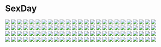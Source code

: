 # SexDay
![](https://konachan.com/image/b90b89c28258ee206dd5ee073cd72221/Konachan.com%20-%2043950%20aoba_tsugumi%20christmas%20elbow_gloves%20gloves%20hat%20kannagi_crazy_shrine_maidens%20nagi%20santa_costume%20santa_hat%20thighhighs%20zange.jpg)
![](https://konachan.com/jpeg/06a8ab20c60e05f35473359c20c15d98/Konachan.com%20-%20206873%20bikini%20blush%20brown_eyes%20choker%20game_cg%20hiromi_%28sakura_swim_club%29%20long_hair%20sakura_swim_club%20swimsuit%20wanaca%20water%20white_hair%20winged_cloud.jpg)
![](https://konachan.com/jpeg/6ec2051327e873169f4633773046919a/Konachan.com%20-%20103237%20amane_%28dream_c_club%29%20bed%20dream_c_club%20onija_tarou%20panties%20thighhighs%20underwear%20waitress.jpg)
![](https://konachan.com/image/1366bd3a26fdc08125e305c2d65daf9b/Konachan.com%20-%20109950%20animal_ears%20bee_%28deadflow%29%20food%20forest%20grass%20hat%20japanese_clothes%20red_eyes%20scenic%20short_hair%20touhou%20tree%20water%20waterfall%20white_hair%20wolfgirl.jpg)
![](https://konachan.com/image/ec047f2ace15d0d8cc43427990cf0994/Konachan.com%20-%209554%20akinoko%20panties%20sky%20underwear.jpg)
![](https://konachan.com/jpeg/7654753d272e843884f1a102ecdb949f/Konachan.com%20-%20263393%20blush%20bow%20bra%20brown_eyes%20cameltoe%20navel%20panties%20purple_hair%20scan%20short_hair%20syroh%20underwear%20wristwear.jpg)
![](https://konachan.com/jpeg/33eeaa4e6abc82c5aa95ac0240701f27/Konachan.com%20-%20287179%20all_male%20barefoot%20brown_hair%20drink%20food%20forest%20green_eyes%20japanese_clothes%20male%20original%20shade%20short_hair%20tree%20twin-mix%20water.jpg)
![](https://konachan.com/jpeg/6fbf324ae31bedf19f37119afa362e30/Konachan.com%20-%20136424%20anus%20ass%20blonde_hair%20blue_eyes%20blush%20ekaterina_kurae%20fujirin%20gradient%20long_hair%20pussy%20seikon_no_qwaser%20thighhighs%20twintails%20uncensored.jpg)
![](https://konachan.com/image/cde517d8aa0c64110edf727bce6d3465/Konachan.com%20-%2032519%20katsura_kokoro%20katsura_kotonoha%20magical_heart_kokoro-chan%20school_days.jpg)
![](https://konachan.com/jpeg/3fbd4e3e9fde8ea00076457fd7f75e4f/Konachan.com%20-%20299551%20brown_hair%20close%20hololive%20joeychen%20natsuiro_matsuri%20navel%20shorts%20wink.jpg)
![](https://konachan.com/jpeg/86c31c78506ec3324a2a1d06dd52b883/Konachan.com%20-%20265268%20candy%20close%20darling_in_the_franxx%20green_eyes%20horns%20lollipop%20long_hair%20pink_hair%20tagme_%28artist%29%20zero_two.jpg)
![](https://konachan.com/image/3a3b1533fde99b351c359dd4019a3952/Konachan.com%20-%206682%20milfa_%28platinum_wind%29%20moekibara_fumitake%20platinum_wind_hoshi_no_shi_ga_kikoetara%20tagme.jpg)
![](https://konachan.com/jpeg/2e4dbae03befd6ea483f0e9b75badeb4/Konachan.com%20-%20276949%202girls%20animal_ears%20azur_lane%20barefoot%20black_hair%20breasts%20drink%20flowers%20foxgirl%20hug%20long_hair%20nude%20ponytail%20sake%20waifu2x%20xiao_yao_xiong%20yellow_eyes.jpg)
![](https://konachan.com/image/95535479d57e205e92ea85c31217c242/Konachan.com%20-%2034397%20sayonara_zetsubou_sensei%20sekiutsu_maria_taro.jpg)
![](https://konachan.com/jpeg/9f8345193d6870406c91a8bbede4a264/Konachan.com%20-%20246830%20bandaid%20bloomers%20blush%20braids%20brown_eyes%20brown_hair%20gym_uniform%20headband%20kneehighs%20original%20pomu%20short_hair%20tears.jpg)
![](https://konachan.com/image/2829916297a38116159f2c85625b575e/Konachan.com%20-%2019021%20fuura_kafuka%20kobushi_abiru%20sayonara_zetsubou_sensei.jpg)
![](https://konachan.com/image/b362d4966c7c615125ba6ca2a7a8c5ea/Konachan.com%20-%20299699%20close%20fengli_%28709622571%29%20original%20pantyhose.jpg)
![](https://konachan.com/image/286edd758a941a68767999b43d976617/Konachan.com%20-%2087211%20angel_beats%21%20blue_hair%20clouds%20feathers%20instrument%20okitakung%20piano%20school_uniform%20sky%20tachibana_kanade.jpg)
![](https://konachan.com/image/f32c8770f471bdb9460b589ba5013927/Konachan.com%20-%2026785%20koizumi_itsuki%20suzumiya_haruhi_no_yuutsu.jpg)
![](https://konachan.com/image/1544c55130ecab38e2eb615b0867beda/Konachan.com%20-%2051115%20clannad%20furukawa_akio%20furukawa_sanae%20group%20ibuki_fuuko%20ibuki_kouko%20loli%20male%20okazaki_tomoya%20okazaki_ushio%20sagara_misae%20sunohara_mei%20twins.jpg)
![](https://konachan.com/jpeg/91b6c1e02dd2bc5cd297b235efc1aa50/Konachan.com%20-%20245469%20black_hair%20blonde_hair%20car%20gamagouri_ira%20kill_la_kill%20kiryuin_satsuki%20long_hair%20male%20short_hair%20signed%20uniform%20zombiedogdoes.jpg)
![](https://konachan.com/jpeg/fbc8afecd5d215b94f12b9441357cf25/Konachan.com%20-%20249131%20dao_dao%20forest%20nobody%20original%20scenic%20tree.jpg)
![](https://konachan.com/jpeg/b3d89a04c23d0bfe1a8534b39ad3bf3f/Konachan.com%20-%20275856%202girls%20blonde_hair%20blue_hair%20cake%20christmas%20food%20fruit%20gotoh510%20hug%20loli%20red_eyes%20remilia_scarlet%20short_hair%20skirt%20strawberry%20touhou%20vampire%20wings.jpg)
![](https://konachan.com/image/309e243a9cc77e340bc1cbc3136a437c/Konachan.com%20-%2083883%20censored%20fingering%20k-on%21%20nude%20tainaka_ritsu.jpg)
![](https://konachan.com/jpeg/103e05ed4560458dfefbc22292cee491/Konachan.com%20-%20149841%205_nenme_no_houkago%20blue_eyes%20blush%20cropped%20flowers%20kantoku%20miyaguchi_kei%20orange_hair%20original%20petals%20scan%20school_uniform%20short_hair.jpg)
![](https://konachan.com/image/749bf1922ed050b6de68f2737d8b8654/Konachan.com%20-%20179974%20bed%20blonde_hair%20bow%20doll%20dress%20flandre_scarlet%20flowers%20hat%20hoshibuchi%20loli%20no_bra%20nopan%20petals%20red_eyes%20ribbons%20rose%20short_hair%20tears%20touhou%20vampire.jpg)
![](https://konachan.com/image/eeec701ecc7f311b6912467e757985b2/Konachan.com%20-%2055482%20ball%20beach%20bikini%20black_star%20death_the_kid%20elizabeth_thompson%20maka_albarn%20patricia_thompson%20soul_eater%20soul_eater_evans%20swimsuit%20vector.jpg)
![](https://konachan.com/jpeg/a044769311be3909d3de50a802fa40bc/Konachan.com%20-%20229263%20amamiya_ren%20black_hair%20choker%20drink%20glasses%20male%20necklace%20persona%20persona_5%20red_eyes%20school_uniform%20short_hair%20suit%20sunset%20takemi_tae%20wadachi_yon.jpg)
![](https://konachan.com/image/b2e6396b1850d2fdfc62033c9156e013/Konachan.com%20-%20191790%20blonde_hair%20blush%20breasts%20cape%20dengeki_hime%20halloween%20hat%20kataoka_minako%20logo%20mitsumomo_mamu%20nipples%20no_bra%20nopan%20red_eyes%20thighhighs%20witch.jpg)
![](https://konachan.com/image/b09db0508e21984f2dc49ebb043cc336/Konachan.com%20-%2080560%20hatsune_miku%20heart%20polychromatic%20twintails%20vocaloid.jpg)
![](https://konachan.com/image/aa8a4d8b3b8fa2da2acfb2be1101f221/Konachan.com%20-%20195901%20animal_ears%20aqua_eyes%20blonde_hair%20blush%20book%20catgirl%20choker%20erect_nipples%20long_hair%20no_bra%20original%20panties%20pantyhose%20sonic0_0%20tail%20tears%20underwear.jpg)
![](https://konachan.com/image/b542beff97527a57d0b7d575a3a5a838/Konachan.com%20-%20125716%20brown_eyes%20gray_hair%20mecha%20original%20ran_system%20robot%20space.jpg)
![](https://konachan.com/jpeg/07f75f49f1cfe080f4b4d4befb4d2470/Konachan.com%20-%20273412%20berryverrine%20brown_hair%20building%20car%20city%20fire%20long_hair%20original%20polychromatic.jpg)
![](https://konachan.com/image/73190ea96fb2990b435ddba7bf29dbfe/Konachan.com%20-%20195525%20aircraft%20animal%20aqua_eyes%20bird%20black_hair%20blue_hair%20brown_eyes%20brown_hair%20group%20long_hair%20male%20orange_hair%20original%20red_eyes%20short_hair%20skirt%20wadanaka.jpg)
![](https://konachan.com/image/9322771e2771bf3991caad849e8ce35c/Konachan.com%20-%2022451%202girls%20christmas%20duplicate%20fate_testarossa%20hat%20loli%20mahou_shoujo_lyrical_nanoha%20megami%20santa_costume%20santa_hat%20scan%20takamachi_nanoha.jpg)
![](https://konachan.com/image/af1776c90c65afe0b06c6bc501e22c4d/Konachan.com%20-%20144621%20black_hair%20bow%20braids%20chain%20clouds%20forest%20group%20hat%20horns%20landscape%20long_hair%20miko%20saberiii%20scenic%20short_hair%20sky%20touhou%20tree%20witch%20witch_hat.jpg)
![](https://konachan.com/image/48744cd7df47fbdc67fc4a74eb4372f4/Konachan.com%20-%20145568%20ano_ko_wa_ore_kara_hanarenai%20brown_eyes%20brown_hair%20giga%20miyama_momiji%20school_uniform%20twintails%20usume_shirou.jpg)
![](https://konachan.com/image/c54e141b41cde25c02a02901fc4024ac/Konachan.com%20-%2035994%20flowers%20gagraphic%20logo%20original%20watermark%20yukitaro.jpg)
![](https://konachan.com/jpeg/92350b168a3f486993147bd5423ac4c7/Konachan.com%20-%2068736%20canvas2_niji_iro_no_sketch%20dress%20housen_elis%20nanao_naru%20scan.jpg)
![](https://konachan.com/image/adffa22519f4edf45354c053e2e529ce/Konachan.com%20-%20234741%20aliasing%20barefoot%20breasts%20bunnygirl%20cleavage%20couch%20dress%20flowers%20gray_hair%20group%20long_hair%20petals%20pink_hair%20red_eyes%20short_hair%20touhou%20wings.jpg)
![](https://konachan.com/jpeg/a1c122ee38cca34160b74e9b36bd83bc/Konachan.com%20-%20223619%20aliasing%20blonde_hair%20blue_eyes%20blush%20breasts%20censored%20cum%20hat%20long_hair%20military%20pantyhose%20pussy%20satorisu%20sex%20torn_clothes%20twintails%20uniform.jpg)
![](https://konachan.com/image/783d05cfc177bfa31f911257b21a5fdd/Konachan.com%20-%20107204%20book%20bow%20building%20dress%20drink%20hat%20kneehighs%20leaves%20original%20pink_eyes%20pink_hair%20short_hair%20skull%20socks%20torigoe_takumi%20witch_hat%20yellow_eyes.jpg)
![](https://konachan.com/jpeg/c77be8f3be5a44f2d4a21cac30e78c58/Konachan.com%20-%20197587%20black_hair%20blue_eyes%20glasses%20nekobaka%20original%20panties%20short_hair%20thighhighs%20underwear.jpg)
![](https://konachan.com/image/2708cf21727ca28bf4fae3e566e92e03/Konachan.com%20-%206044%20ghost_in_the_shell%20ghost_in_the_shell%3A_stand_alone_complex%20kusanagi_motoko.jpg)
![](https://konachan.com/image/9dc6eed2b1bef662b8685dfae3e19803/Konachan.com%20-%20120530%20gia%20gun%20original%20weapon%20white.jpg)
![](https://konachan.com/jpeg/9145e2d6fad0a85744496cff60bf8485/Konachan.com%20-%2056518%20breasts%20chinese_clothes%20chinese_dress%20erect_nipples%20flowers%20gun%20long_hair%20original%20petals%20pink_eyes%20purple_hair%20sakuya_tsuitachi%20skintight%20weapon.jpg)
![](https://konachan.com/image/eb452b35779e4670178d5b5b4afc3f64/Konachan.com%20-%2033167%20chobits.jpg)
![](https://konachan.com/image/540723314f3fa29a9b91abe5bc1274eb/Konachan.com%20-%20168741%20animal%20bird%20blue_eyes%20boots%20bow%20braids%20bubbles%20car%20cat%20chibi%20doll%20dress%20hat%20headband%20kneehighs%20rain%20ribbons%20scan%20touhou%20uki%20umbrella%20water%20wink%20witch.jpg)
![](https://konachan.com/image/088dbeda8ff8cbeffb0091a7d397ee2d/Konachan.com%20-%20205204%20akagi_%28kancolle%29%20anthropomorphism%20bow_%28weapon%29%20elise_%28piclic%29%20gloves%20japanese_clothes%20long_hair%20petals%20ribbons%20skirt%20thighhighs%20weapon%20zettai_ryouiki.jpg)
![](https://konachan.com/image/d37fcdfbd698da001417121663fc5d09/Konachan.com%20-%20161822%20blue_eyes%20blush%20breasts%20brown_hair%20long_hair%20ltt_challenger%20muv-luv%20naked_shirt%20navel%20no_bra%20open_shirt%20shirt%20takamura_yui%20thighhighs%20total_eclipse.jpg)
![](https://konachan.com/jpeg/321afd0afecb922e61da3bede876e871/Konachan.com%20-%20185990%20animal%20blue_eyes%20blue_hair%20butterfly%20fish%20flowers%20harunohotaru%20hatsune_miku%20petals%20signed%20tears%20twintails%20vocaloid.jpg)
![](https://konachan.com/image/6acc954c5f975365195445a1f640608d/Konachan.com%20-%2035881%20al_azif%20demonbane%20deus_machina_demonbane%20nitroplus.jpg)
![](https://konachan.com/image/8fc6ca017ae3213e6e750fddb42dd726/Konachan.com%20-%20125009%20bou_nin%20building%20dress%20hat%20original%20tagme.jpg)
![](https://konachan.com/image/ab57976b1f03b731239f999965123c91/Konachan.com%20-%209487%20clannad%20fujibayashi_kyou.jpg)
![](https://konachan.com/image/36d26dfdc847cbeedbcf527fd1894782/Konachan.com%20-%20198494%20aqua_eyes%20aqua_hair%20crying%20garter%20hatsune_miku%20kurripu%20long_hair%20snow%20tears%20tree%20twintails%20vocaloid.jpg)
![](https://konachan.com/image/57c3b0e1f004bafbd4f4cfd2353d2ab1/Konachan.com%20-%209119%20ninin_ga_shinobuden%20ninja%20onsokumaru%20shinobu%20suzuhira_hiro.jpg)
![](https://konachan.com/jpeg/ddf48e8c25319fb53858359bf42fd323/Konachan.com%20-%20192042%20anthropomorphism%20breasts%20cleavage%20dark_skin%20erect_nipples%20glasses%20motchie%20pussy%20sarashi%20thighhighs%20third-party_edit%20underboob%20underwear%20white.jpg)
![](https://konachan.com/image/979b672bf680bec71295c548e5b6a4ec/Konachan.com%20-%20167087%20anthropomorphism%20black_eyes%20black_hair%20blush%20boots%20brown_hair%20hat%20headband%20japanese_clothes%20long_hair%20male%20miko%20short_hair%20skirt%20thighhighs%20uniform.jpg)
![](https://konachan.com/jpeg/0f2bc8f0bff8a53e3733b8158f202f6b/Konachan.com%20-%20195718%20aoi_yuki%20aqua_eyes%20aqua_hair%20hatsune_miku%20long_hair%20skirt%20thighhighs%20tie%20vocaloid.jpg)
![](https://konachan.com/image/2ce870d651685e040ca6e33f09ec478d/Konachan.com%20-%20140687%20blue_eyes%20blue_hair%20blush%20bow%20cirno%20close%20fairy%20touhou%20wings.jpg)
![](https://konachan.com/jpeg/fe129ccfc2a5aea8faa2a3f1db045888/Konachan.com%20-%20158237%20all_male%20animal%20animal_ears%20bird%20black_hair%20braids%20long_hair%20male%20mask%20original%20pointed_ears%20purple_hair%20short_hair%20tail%20white_hair%20yuzu_shio.jpg)
![](https://konachan.com/jpeg/a9578d30c68a5e8657807b3c500208f5/Konachan.com%20-%20136730%20animal_ears%20blonde_hair%20blood%20blue_eyes%20breasts%20censored%20cum%20game_cg%20nanasaki_anzu%20narumi_yuu%20nipples%20penis%20sex%20windmill_%28company%29.jpg)
![](https://konachan.com/image/d84b23ef52dc317212c696c91a18041e/Konachan.com%20-%20187554%20original%20panamaman.jpg)
![](https://konachan.com/jpeg/092337146199be0da9269789ea9fdab1/Konachan.com%20-%20152608%20black_hair%20coffee-kizoku%20flowers%20long_hair%20original%20purple_eyes%20scan%20school_uniform%20shinozaki_sumire%20skirt%20socks%20white.jpg)
![](https://konachan.com/image/cbfcd3359d4bd458ad3cb42879a763b8/Konachan.com%20-%20122082%20butterfly%20japanese_clothes%20pink_hair%20saigyouji_yuyuko%20touhou%20tree%20zounose.jpg)
![](https://konachan.com/image/340f157704801f1c35c4c73465a1db0e/Konachan.com%20-%20100679%20aqua_hair%20green_eyes%20hatsune_miku%20thighhighs%20tie%20twintails%20vocaloid.jpg)
![](https://konachan.com/image/bc450b62c788adadf06b39cf2151c948/Konachan.com%20-%20107398%20nina_autumn%20taiyou_no_promia%20takeya_masami.jpg)
![](https://konachan.com/jpeg/7acc501903a00a38ddd5ff324bc8d95a/Konachan.com%20-%2061839%20gray%20gumi%20kamui_gakupo%20koi_wa_sensou_%28vocaloid%29%20male%20miwa_shirow%20monochrome%20vocaloid.jpg)
![](https://konachan.com/image/c4582def101c75f68f5292850c543788/Konachan.com%20-%20169831%20building%20gray_hair%20haru-chan_%28ryosios%29%20long_hair%20original%20ryosios%20scenic%20stairs%20weapon.jpg)
![](https://konachan.com/image/2f89237b077b091d561b30525f86ae2b/Konachan.com%20-%20260116%20armor%20breasts%20fate_grand_order%20fate_%28series%29%20gloves%20haoni%20horns%20long_hair%20red_eyes%20samurai%20sideboob%20sword%20tomoe_gozen%20weapon%20white_hair.jpg)
![](https://konachan.com/image/68bc4f4c05f973157012044f2610ec17/Konachan.com%20-%20109345%20breasts%20brown_eyes%20brown_hair%20kobayashi_yuji%20nipples%20nude%20short_hair%20water%20wet.jpg)
![](https://konachan.com/jpeg/67b31672208962af6275b3d251dba9d0/Konachan.com%20-%20298899%20animal_ears%20blue_eyes%20lolita_fashion%20mousegirl%20original%20short_hair%20signed%20wadanaka%20white%20white_hair.jpg)
![](https://konachan.com/image/c326ec39e1319cdcd7e1f6d64d7ccda9/Konachan.com%20-%20115336%20black_rock_shooter%20breasts%20censored%20cum%20nafhe%20nude%20penis%20pink_hair%20sex%20weapon%20white.jpg)
![](https://konachan.com/image/e58459c96a76e11484e40218cd32f789/Konachan.com%20-%20130063%20demon%20ganesagi%20green_eyes%20horns%20original%20wings.jpg)
![](https://konachan.com/image/ad2ccd50098bcb6e8cab299bae886700/Konachan.com%20-%20133795%20animal_ears%20dress%20hat%20kinugasa_kaguya%20moon%20mystia_lorelei%20night%20pink_eyes%20pink_hair%20short_hair%20sky%20touhou%20wings.jpg)
![](https://konachan.com/image/d683ca59da9338d06b71ee4fd8c8e546/Konachan.com%20-%208074%20komori_kiri%20sayonara_zetsubou_sensei.jpg)
![](https://konachan.com/image/5bc52e5af60fc7ae1a1cf90081d0912d/Konachan.com%20-%2068828%20all_male%20anthropomorphism%20axis_powers_hetalia%20france_%28hetalia%29%20germany_%28hetalia%29%20male.jpg)
![](https://konachan.com/image/14e86f5194640f818714bfefaea7aae5/Konachan.com%20-%2018148%20christmas%20tagme.jpg)
![](https://konachan.com/image/430ab81afb605670be629c8fac9cb573/Konachan.com%20-%20199392%20animal%20bell%20bird%20blue%20butterfly%20cross%20dress%20flowers%20green_hair%20leaves%20long_hair%20magic%20moon%20night%20original%20rose%20ruins%20stars%20ueno_tsuki%20water.jpg)
![](https://konachan.com/image/4fe5b7f30d45466ed47616b0e534d66d/Konachan.com%20-%2067951%20food%20green_eyes%20green_hair%20gumi%20school_uniform%20skirt%20tie%20vocaloid.jpg)
![](https://konachan.com/jpeg/a073c97b65b7f3937a3294e4b9b5e989/Konachan.com%20-%2089906%20aragaki_ayase%20black%20close%20ore_no_imouto_ga_konna_ni_kawaii_wake_ga_nai%20ragunisu.jpg)
![](https://konachan.com/image/44e91449fb48ab66646602152b422798/Konachan.com%20-%20101610%20tagme.jpg)
![](https://konachan.com/jpeg/6a154cc267cd43ea17188ef4c931d931/Konachan.com%20-%20164882%20animal_ears%20blindfold%20blue_eyes%20blush%20breasts%20brown_hair%20cat_smile%20game_cg%20male%20masaki_gaillard%20muririn%20navel%20nipples%20nude%20red_hair%20wet%20yuzusoft.jpg)
![](https://konachan.com/jpeg/dee21f537fa7b494ed231bd789a3da4f/Konachan.com%20-%20206682%20beach%20bikini%20blonde_hair%20blue_eyes%20bow%20breasts%20cleavage%20game_cg%20headband%20inma%20long_hair%20navel%20sakura_beach%20swimsuit%20underboob%20water%20winged_cloud.jpg)
![](https://konachan.com/image/ac72ac2dc1416bcbd5509f0920718b0d/Konachan.com%20-%2080599%20brown_eyes%20chibi%20hulotte%20ikegami_akane%20tagme%20with_ribbon.jpg)
![](https://konachan.com/jpeg/d35fb7b4fee20d054c89bbfb76a2bf73/Konachan.com%20-%20300052%202girls%20black_hair%20clouds%20dark_skin%20dress%20foo_midori%20green_eyes%20long_hair%20orange_hair%20original%20petals%20short_hair%20signed%20sky%20torn_clothes.jpg)
![](https://konachan.com/image/ad6fd02a1ce5e14f27f35da5f38ea04b/Konachan.com%20-%20102827%20cherry_blossoms%20flowers%20hanasaku_iroha%20matsumae_ohana%20oshimizu_nako%20tsurugi_minko%20yakkun.jpg)
![](https://konachan.com/image/1294055532ae5e0f70c7034404f0c600/Konachan.com%20-%20118324%20blonde_hair%20blue_eyes%20close%20macross%20macross_frontier%20sheryl_nome.jpg)
![](https://konachan.com/jpeg/a2b85bd314d562e399173eee1688aeb5/Konachan.com%20-%20303972%20apron%20aqua_eyes%20breasts%20cleavage%20cube%20game_cg%20gray_hair%20kantoku%20long_hair%20naked_apron%20ponytail%20sideboob%20techgirl%20tsukuyomi_%28kamikimi%29.jpg)
![](https://konachan.com/image/972abf924f4857b1fc298c7c2e7bfcb1/Konachan.com%20-%2076476%20butterfly%20flowers%20pink_hair%20purple_eyes%20puti_devil%20ribbons.jpg)
![](https://konachan.com/jpeg/9ff3e2aa3388ade7c390ebc804186c22/Konachan.com%20-%20220463%20golden_darkness%20kurosaki_mea%20to_love_ru%20to_love_ru_darkness%20yabuki_kentarou.jpg)
![](https://konachan.com/image/84ec6446b1803a66a6acbbc25a93e515/Konachan.com%20-%2048364%20bikini%20little_busters%21%20na-ga%20natsume_rin%20swimsuit%20topless.jpg)
![](https://konachan.com/image/35ee34017b2a3c9db22050195cf603f1/Konachan.com%20-%20169324%20bow%20choker%20cuivre%20dress%20gloves%20kaname_madoka%20long_hair%20mahou_shoujo_madoka_magica%20pink_hair%20ultimate_madoka%20yellow_eyes.jpg)
![](https://konachan.com/image/11e2ea914b6ffb7b2bf7127eaf7c8d07/Konachan.com%20-%2038702%20bath%20blonde_hair%20blue_eyes%20blush%20haimura_kiyotaka%20loli%20nipples%20nude%20towel.jpg)
![](https://konachan.com/jpeg/e2c8a3b7fc0062a25c2cdb66df891bbb/Konachan.com%20-%2078884%20beach%20bikini%20blush%20breast_hold%20breasts%20cleavage%20dark_skin%20erect_nipples%20navel%20pink_eyes%20pink_hair%20summer%20supertie%20swimsuit%20thighhighs%20topless.jpg)
![](https://konachan.com/jpeg/40f0e78b5bdaa185e40999908004056a/Konachan.com%20-%2094375%20blonde_hair%20game_cg%20hime_koi_fechi_koi%20panties%20sawaki_yuuna%20school_uniform%20skirt%20thighhighs%20underwear.jpg)
![](https://konachan.com/jpeg/64b4de6dcd97b945763e0d5733a7795a/Konachan.com%20-%20170790%20blue_eyes%20blue_hair%20brown_hair%20dress%20glasses%20gray_eyes%20gray_hair%20group%20gun%20hat%20isa%20logo%20long_hair%20miko%20ofuda%20red_eyes%20ribbons%20touhou%20weapon%20wink%20witch.jpg)
![](https://konachan.com/image/2501f0defce589307088be4a7205ef06/Konachan.com%20-%2021956%20azumanga_daioh%20mihama_chiyo.jpg)
![](https://konachan.com/image/c6a6f4fd87a1678978ad53160780e3e6/Konachan.com%20-%2076585%20book%20demon%20drink%20flandre_scarlet%20group%20hat%20hisou_tensoku%20hong_meiling%20hug%20izayoi_sakuya%20koakuma%20maid%20remilia_scarlet%20takebi%20touhou%20vampire%20wings.jpg)
![](https://konachan.com/jpeg/4654c60578c688bdea445988031c690b/Konachan.com%20-%20163900%20anthropomorphism%20blue_eyes%20brown_hair%20fumatake%20headband%20japanese_clothes%20kantai_collection%20logo%20long_hair%20miko%20skirt%20skirt_lift%20thighhighs.jpg)
